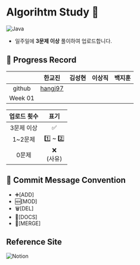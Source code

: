 # Algorihtm Study 📝
![Java](https://img.shields.io/badge/Java-007396.svg?&style=for-the-badge&logo=Java&logoColor=white)
* 일주일에  **3문제 이상**  풀이하여 업로드합니다.
## 📌 Progress Record
|     | 한교진 | 김성현 | 이상직 | 백지훈 |
|:---:| :---:| :---: | :---:| :---:|
|github|[hangj97](https://github.com/hangj97) |      |       |       |
|Week 01|     |      |       |       |


|업로드 횟수|표기| 
|:---:|:---:|
|3문제 이상| ✅|
|1~2문제| 1️⃣ ~ 2️⃣|
|0문제|❌ </br> (사유)|

## 📌 Commit Message Convention
* ➕[ADD]
* 🆕[MOD]
* 🗑️[DEL]
* 📑[DOCS]
* 🔗[MERGE]

## Reference Site
![Notion](https://img.shields.io/badge/Notion-black.svg?&style=for-the-badge&logo=Notion&logoColor=white&link=(https://www.notion.so/Algorithm-Study-8dfca127689148d490bb72d3fba46b6a))
